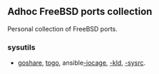 ## Adhoc FreeBSD ports collection

Personal collection of FreeBSD ports.

### sysutils
- [goshare](https://gitlab.com/nihilism/ports/tree/adhoc/sysutils/goshare), [togo](https://gitlab.com/nihilism/ports/tree/adhoc/sysutils/togo), ansible[-iocage](https://gitlab.com/nihilism/ports/tree/adhoc/sysutils/ansible-iocage), [-kld](https://gitlab.com/nihilism/ports/tree/adhoc/sysutils/ansible-kld), [-sysrc](https://gitlab.com/nihilism/ports/tree/adhoc/sysutils/ansible-sysrc).
